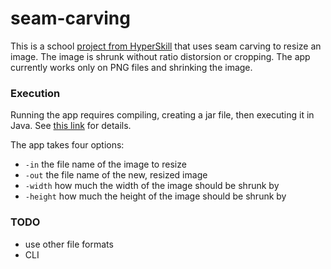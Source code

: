 # seam-carving
This is a school [project from HyperSkill](https://hyperskill.org/projects/100) that uses seam carving to resize an image.  The image is shrunk without ratio distorsion or cropping.  The app currently works only on PNG files and shrinking the image.

### Execution

Running the app requires compiling, creating a jar file, then executing it in Java.  See [this link](
https://kotlinlang.org/docs/command-line.html) for details.

The app takes four options:

* `-in` the file name of the image to resize
* `-out` the file name of the new, resized image
* `-width` how much the width of the image should be shrunk by
* `-height` how much the height of the image should be shrunk by

### TODO
* use other file formats
* CLI
